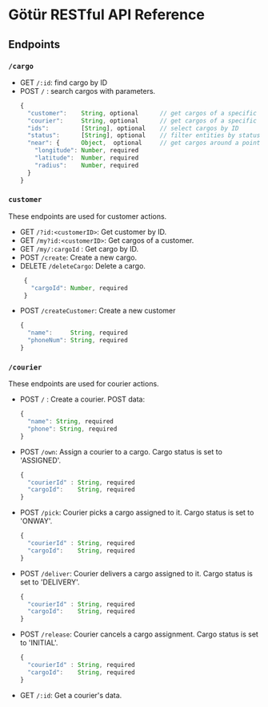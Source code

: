# Götür RESTful API Reference

## Endpoints

### `/cargo`
  * GET `/:id`: find cargo by ID
  * POST `/` : search cargos with parameters.
    ```javascript
    {
      "customer":    String, optional      // get cargos of a specific customer
      "courier":     String, optional      // get cargos of a specific courier
      "ids":         [String], optional    // select cargos by ID
      "status":      [String], optional    // filter entities by status
      "near": {      Object,  optional     // get cargos around a point
        "longitude": Number, required
        "latitude":  Number, required
        "radius":    Number, required
      }
    }
    ```
### `customer`
These endpoints are used for customer actions.
  * GET `/?id:<customerID>`: Get customer by ID.
  * GET `/my?id:<customerID>`: Get cargos of a customer.
  * GET `/my/:cargoId` : Get cargo by ID.
  * POST `/create`: Create a new cargo.
  * DELETE `/deleteCargo`: Delete a cargo.
    ```javascript
     { 
       "cargoId": Number, required
     }
    ```
  * POST `/createCustomer`: Create a new customer
    ```javascript
    {
      "name":     String, required
      "phoneNum": String, required
    }
    ```
### `/courier`
These endpoints are used for courier actions.
  * POST `/` : Create a courier.
    POST data:
    ```javascript
    { 
      "name": String, required
      "phone": String, required
    }
    ```
  * POST `/own`: Assign a courier to a cargo. Cargo status is set to 'ASSIGNED'.
    ```javascript
    {
      "courierId" : String, required
      "cargoId":    String, required
    }
    ```
  * POST `/pick`: Courier picks a cargo assigned to it. Cargo status is set to 'ONWAY'.
    ```javascript
    {
      "courierId" : String, required
      "cargoId":    String, required
    }
    ```
  * POST `/deliver`: Courier delivers a cargo assigned to it. Cargo status is set to 'DELIVERY'.
    ```javascript
    {
      "courierId" : String, required
      "cargoId":    String, required
    }
    ```
  * POST `/release`: Courier cancels a cargo assignment. Cargo status is set to 'INITIAL'.
    ```javascript
    {
      "courierId" : String, required
      "cargoId":    String, required
    }
    ```
  * GET `/:id`: Get a courier's data.
